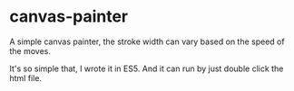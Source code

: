 # canvas-painter

A simple canvas painter, the stroke width can vary based on the speed of the moves.

It's so simple that, I wrote it in ES5. And it can run by just double click the html file.
